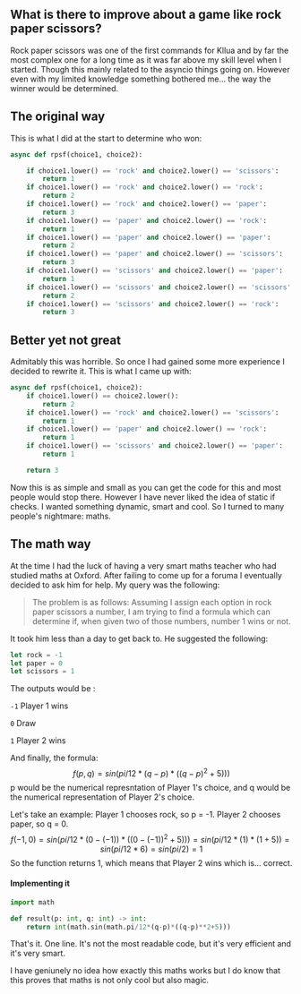 ## What is there to improve about a game like rock paper scissors?
Rock paper scissors was one of the first commands for Kllua and by far the most complex one for a long time as it was far above my skill level when I started. Though this mainly related to the asyncio things going on. 
However even with my limited knowledge something bothered me... the way the winner would be determined.

## The original way
This is what I did at the start to determine who won: 
```py
async def rpsf(choice1, choice2):

    if choice1.lower() == 'rock' and choice2.lower() == 'scissors':
        return 1
    if choice1.lower() == 'rock' and choice2.lower() == 'rock':
        return 2
    if choice1.lower() == 'rock' and choice2.lower() == 'paper':
        return 3
    if choice1.lower() == 'paper' and choice2.lower() == 'rock':
        return 1
    if choice1.lower() == 'paper' and choice2.lower() == 'paper':
        return 2
    if choice1.lower() == 'paper' and choice2.lower() == 'scissors':
        return 3
    if choice1.lower() == 'scissors' and choice2.lower() == 'paper':
        return 1
    if choice1.lower() == 'scissors' and choice2.lower() == 'scissors':
        return 2
    if choice1.lower() == 'scissors' and choice2.lower() == 'rock':
        return 3
```
## Better yet not great
Admitably this was horrible. So once I had gained some more experience I decided to rewrite it. This is what I came up with:
```py
async def rpsf(choice1, choice2):
    if choice1.lower() == choice2.lower():
        return 2
    if choice1.lower() == 'rock' and choice2.lower() == 'scissors':
        return 1
    if choice1.lower() == 'paper' and choice2.lower() == 'rock':
        return 1
    if choice1.lower() == 'scissors' and choice2.lower() == 'paper':
        return 1

    return 3
```
Now this is as simple and small as you can get the code for this and most people would stop there. However I have never liked the idea of static if checks. I wanted something dynamic, smart and cool. So I turned to many people's nightmare: maths.

## The math way
At the time I had the luck of having a very smart maths teacher who had studied maths at Oxford. After failing to come up for a foruma I eventually decided to ask him for help. 
My query was the following:
> The problem is as follows: Assuming I assign each option in rock paper scissors a number, I am trying to find a formula which can determine if, when given two of those numbers, number 1 wins or not. 

It took him less than a day to get back to. He suggested the following:
```js
let rock = -1
let paper = 0
let scissors = 1
```
The outputs would be :

`-1` Player 1 wins

`0` Draw

`1` Player 2 wins

And finally, the formula:
$$
f(p, q) = sin(pi/12*(q - p)*((q - p)^2 + 5)))
$$
p would be the numerical represntation of Player 1's choice, and q would be the numerical representation of Player 2's choice.

Let's take an example:
Player 1 chooses rock, so p = -1. Player 2 chooses paper, so q = 0.
$$
f(-1, 0) = sin(pi/12*(0 - (-1))*((0 - (-1))^2 + 5))) = sin(pi/12*(1)*(1 + 5)) = sin(pi/12*6) = sin(pi/2) = 1
$$ 
So the function returns 1, which means that Player 2 wins which is... correct.

#### Implementing it
```py
import math

def result(p: int, q: int) -> int:
    return int(math.sin(math.pi/12*(q-p)*((q-p)**2+5)))
```
That's it. One line. It's not the most readable code, but it's very efficient and it's very smart.

I have geniunely no idea how exactly this maths works but I do know that this proves that maths is not only cool but also magic.